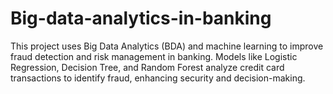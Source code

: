 # Big-data-analytics-in-banking
This project uses Big Data Analytics (BDA) and machine learning to improve fraud detection and risk management in banking. Models like Logistic Regression, Decision Tree, and Random Forest analyze credit card transactions to identify fraud, enhancing security and decision-making.
